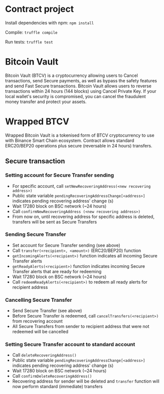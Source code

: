 # Contract project
Install dependencies with npm:
`npm install`

Compile:
`truffle compile`

Run tests:
`truffle test`

# Bitcoin Vault
Bitcoin Vault (BTCV) is a cryptocurrency allowing users to Cancel transactions, send Secure payments, as well as bypass the safety features and send Fast Secure transactions.
Bitcoin Vault allows users to reverse transactions within 24 hours (144 blocks) using Cancel Private Key. If your local wallet's security is compromised, you can cancel the fraudulent money transfer and protect your assets.

# Wrapped BTCV
Wrapped Bitcoin Vault is a tokenised form of BTCV cryptocurrency to use with Binance Smart Chain ecosystem. Contract allows standard ERC20/BEP20 operations plus secure (reversable in 24 hours) transfers.

## Secure transaction
### Setting account for Secure Transfer sending
* For specific account, call `setNewRecoveringAddress(<new recovering address>)`
* Public state variable `pendingRecoveringAddressChange[<address>]` indicates pending recovering address' change (s)
* Wait 17280 block on BSC network (~24 hours)
* Call `confirmNewRecoveringAddress (<new recovering address>)`
* From now on, until recovering address for specific address is deleted, transfers will be sent as Secure Transfers

### Sending Secure Transfer
* Set account for Secure Transfer sending (see above)
* Call `transfer(<recipient>, <amount>)` (ERC20/BEP20) function
* `getIncomingAlerts(<recipient>)` function indicates all incoming Secure Transfer alerts  
* `getReadyAlerts(<recipient>)` function indicates incoming Secure Transfer alerts that are ready for redeeming
* Wait 17280 block on BSC network (~24 hours)
* Call `redeemReadyAlerts(<recipient>)` to redeem all ready alerts for recipient address

### Cancelling Secure Transfer
* Send Secure Transfer (see above)
* Before Secure Transfer is redeemed, call `cancelTransfers(<recipient>)` from recovering account
* All Secure Transfers from sender to recipient address that were not redeemed will be cancelled

### Setting Secure Transfer account to standard account
* Call `deleteRecoveringAddress()`
* Public state variable `pendingRecoveringAddressChange[<address>]` indicates pending recovering address' change (s)
* Wait 17280 block on BSC network (~24 hours)
* Call `confirmDeleteRecoveringAddress()`
* Recovering address for sender will be deleted and `transfer` function will now perform standard (immediate) transfers